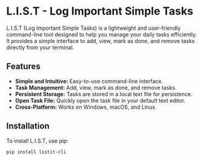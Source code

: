 # L.I.S.T - Log Important Simple Tasks

L.I.S.T (Log Important Simple Tasks) is a lightweight and user-friendly command-line tool designed to help you manage your daily tasks efficiently. It provides a simple interface to add, view, mark as done, and remove tasks directly from your terminal.

## Features

- **Simple and Intuitive:** Easy-to-use command-line interface.
- **Task Management:** Add, view, mark as done, and remove tasks.
- **Persistent Storage:** Tasks are stored in a local text file for persistence.
- **Open Task File:** Quickly open the task file in your default text editor.
- **Cross-Platform:** Works on Windows, macOS, and Linux.

## Installation

To install L.I.S.T, use pip:

```bash
pip install listit-cli
```
